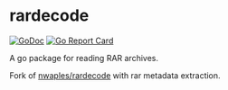 # rardecode

[![GoDoc](https://godoc.org/github.com/nwaples/rardecode?status.svg)](https://godoc.org/github.com/nwaples/rardecode)
[![Go Report Card](https://goreportcard.com/badge/github.com/javi11/rardecode/v2)](https://goreportcard.com/report/github.com/javi11/rardecode/v2)

A go package for reading RAR archives.

Fork of [nwaples/rardecode](https://github.com/nwaples/rardecode) with rar metadata extraction.
